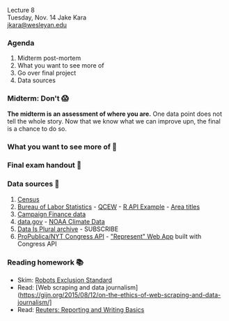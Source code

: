 Lecture 8  
Tuesday, Nov. 14
Jake Kara  
jkara@wesleyan.edu

### Agenda

1. Midterm post-mortem
2. What you want to see more of 
3. Go over final project
4. Data sources

### Midterm: Don't &#x1F631;

**The midterm is an assessment of where you are.** One data point does not
  tell the whole story. Now that we know what we can improve upn, the final
  is a chance to do so.

### What you want to see more of &#x1F52C;

### Final exam handout &#x1F4C3;

### Data sources &#x1F4E1;

1. [Census](http://factfinder2.census.gov) 
2. [Bureau of Labor Statistics](https://bls.gov) - [QCEW](https://data.bls.gov/cew/doc/access/data_access_examples.htm) - [R API Example](https://data.bls.gov/cew/doc/access/data_access_examples.htm#RSCRIPT) - [Area titles](https://data.bls.gov/cew/doc/titles/area/area_titles.htm) 
3. [Campaign Finance data](https://api.open.fec.gov/developers/)
5. [data.gov](https://www.data.gov) - [NOAA Climate Data](https://www.ncdc.noaa.gov/cdo-web/webservices)
6. [Data Is Plural archive](https://tinyletter.com/data-is-plural/archive) - SUBSCRIBE
7. [ProPublica/NYT Congress API](https://projects.propublica.org/api-docs/congress-api/) - ["Represent" Web App](https://projects.propublica.org/represent/) built with Congress API



### Reading homework &#x1F4DA; 

* Skim: [Robots Exclusion Standard](https://en.wikipedia.org/wiki/Robots_exclusion_standard)
* Read: [Web scraping and data journalism](https://gijn.org/2015/08/12/on-the-ethics-of-web-scraping-and-data-journalism/]
* Read: [Reuters: Reporting and Writing Basics](http://handbook.reuters.com/index.php?title=Reporting_and_Writing_Basics&oldid=2805)
    

